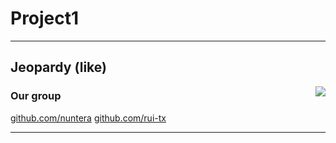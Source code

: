 # Project1

---

## Jeopardy (like)

<img src="https://static.wikia.nocookie.net/gameshows/images/0/03/Jeopardy%21_1984.JPG/revision/latest?cb=20231027004918" style="float: right"/>

### Our group

<!-- .slide: style="text-align: left;"> -->
<i class="fab fa-github"></i><a href="https://github.com/nuntera">  github.com/nuntera</a>
<i class="fab fa-github"></i><a href="https://github.com/rui-tx">  github.com/rui-tx</a>


---
